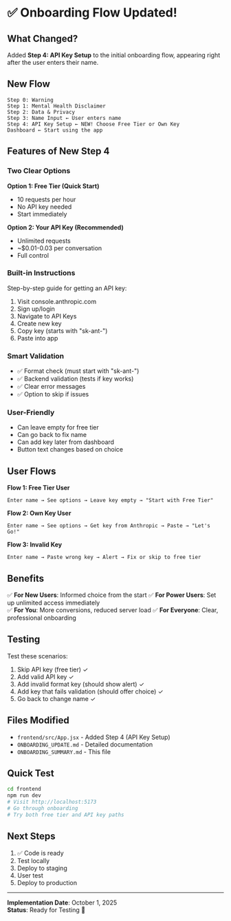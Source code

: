 # ✅ Onboarding Flow Updated!

## What Changed?

Added **Step 4: API Key Setup** to the initial onboarding flow, appearing right after the user enters their name.

## New Flow

```
Step 0: Warning
Step 1: Mental Health Disclaimer  
Step 2: Data & Privacy
Step 3: Name Input ← User enters name
Step 4: API Key Setup ← NEW! Choose Free Tier or Own Key
Dashboard ← Start using the app
```

## Features of New Step 4

### Two Clear Options

**Option 1: Free Tier (Quick Start)**
- 10 requests per hour
- No API key needed
- Start immediately

**Option 2: Your API Key (Recommended)**
- Unlimited requests
- ~$0.01-0.03 per conversation
- Full control

### Built-in Instructions

Step-by-step guide for getting an API key:
1. Visit console.anthropic.com
2. Sign up/login
3. Navigate to API Keys
4. Create new key
5. Copy key (starts with "sk-ant-")
6. Paste into app

### Smart Validation

- ✅ Format check (must start with "sk-ant-")
- ✅ Backend validation (tests if key works)
- ✅ Clear error messages
- ✅ Option to skip if issues

### User-Friendly

- Can leave empty for free tier
- Can go back to fix name
- Can add key later from dashboard
- Button text changes based on choice

## User Flows

**Flow 1: Free Tier User**
```
Enter name → See options → Leave key empty → "Start with Free Tier"
```

**Flow 2: Own Key User**
```
Enter name → See options → Get key from Anthropic → Paste → "Let's Go!"
```

**Flow 3: Invalid Key**
```
Enter name → Paste wrong key → Alert → Fix or skip to free tier
```

## Benefits

✅ **For New Users**: Informed choice from the start
✅ **For Power Users**: Set up unlimited access immediately  
✅ **For You**: More conversions, reduced server load
✅ **For Everyone**: Clear, professional onboarding

## Testing

Test these scenarios:
1. Skip API key (free tier) ✓
2. Add valid API key ✓
3. Add invalid format key (should show alert) ✓
4. Add key that fails validation (should offer choice) ✓
5. Go back to change name ✓

## Files Modified

- `frontend/src/App.jsx` - Added Step 4 (API Key Setup)
- `ONBOARDING_UPDATE.md` - Detailed documentation
- `ONBOARDING_SUMMARY.md` - This file

## Quick Test

```bash
cd frontend
npm run dev
# Visit http://localhost:5173
# Go through onboarding
# Try both free tier and API key paths
```

## Next Steps

1. ✅ Code is ready
2. Test locally
3. Deploy to staging
4. User test
5. Deploy to production

---

**Implementation Date**: October 1, 2025  
**Status**: Ready for Testing 🚀
